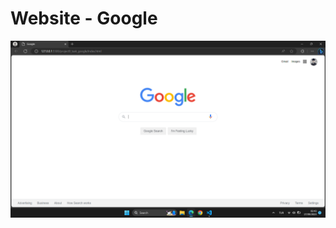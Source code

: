 # Website - Google

![picture](https://github.com/muatr/Kodluyoruz-Front-End/blob/main/task4_google/assets/image.png)
